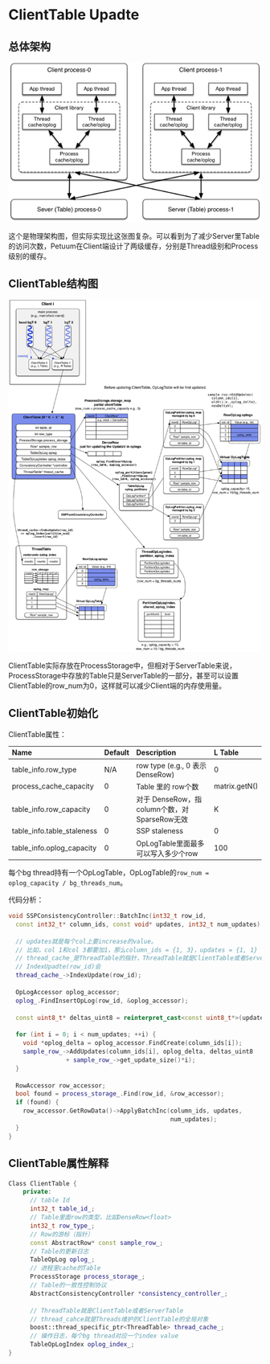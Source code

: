 # ClientTable Upadte

##  总体架构
![](figures/Architecture.png)

这个是物理架构图，但实际实现比这张图复杂。可以看到为了减少Server里Table的访问次数，Petuum在Client端设计了两级缓存，分别是Thread级别和Process级别的缓存。

## ClientTable结构图
![](figures/ClientTableUpdate.png)

ClientTable实际存放在ProcessStorage中，但相对于ServerTable来说，ProcessStorage中存放的Table只是ServerTable的一部分，甚至可以设置ClientTable的row_num为0，这样就可以减少Client端的内存使用量。

## ClientTable初始化

ClientTable属性：

| Name | Default | Description | L Table |
|:-----|:------|:-------|:-------|
| table\_info.row\_type| N/A | row type (e.g., 0 表示 DenseRow) | 0 |
| process\_cache\_capacity| 0 | Table 里的 row个数| matrix.getN() |
| table\_info.row\_capacity| 0 | 对于 DenseRow，指column个数，对SparseRow无效| K |
| table\_info.table_staleness | 0 | SSP staleness | 0 |
| table\_info.oplog\_capacity | 0 | OpLogTable里面最多可以写入多少个row | 100 |

每个bg thread持有一个OpLogTable，OpLogTable的`row_num = oplog_capacity / bg_threads_num`。

代码分析：

```c++
void SSPConsistencyController::BatchInc(int32_t row_id,
  const int32_t* column_ids, const void* updates, int32_t num_updates) {

  // updates就是每个col上要increase的value。
  // 比如，col 1和col 3都要加1，那么column_ids = {1, 3}，updates = {1, 1}
  // thread_cache_是ThreadTable的指针，ThreadTable就是ClientTable或者ServerTable
  // IndexUpadte(row_id)会
  thread_cache_->IndexUpdate(row_id);

  OpLogAccessor oplog_accessor;
  oplog_.FindInsertOpLog(row_id, &oplog_accessor);

  const uint8_t* deltas_uint8 = reinterpret_cast<const uint8_t*>(updates);

  for (int i = 0; i < num_updates; ++i) {
    void *oplog_delta = oplog_accessor.FindCreate(column_ids[i]);
    sample_row_->AddUpdates(column_ids[i], oplog_delta, deltas_uint8
			    + sample_row_->get_update_size()*i);
  }

  RowAccessor row_accessor;
  bool found = process_storage_.Find(row_id, &row_accessor);
  if (found) {
    row_accessor.GetRowData()->ApplyBatchInc(column_ids, updates,
                                             num_updates);
  }
}
```


## ClientTable属性解释

```c++
Class ClientTable {
	private:
	  // table Id
	  int32_t table_id_;
	  // Table里面row的类型，比如DenseRow<float>
	  int32_t row_type_;
	  // Row的游标（指针）
	  const AbstractRow* const sample_row_;
	  // Table的更新日志
	  TableOpLog oplog_;
	  // 进程里cache的Table
	  ProcessStorage process_storage_;
	  // Table的一致性控制协议
	  AbstractConsistencyController *consistency_controller_;

	  // ThreadTable就是ClientTable或者ServerTable
	  // thread_cahce就是Threads维护的ClientTable的全局对象
	  boost::thread_specific_ptr<ThreadTable> thread_cache_;
	  // 操作日志，每个bg thread对应一个index value
	  TableOpLogIndex oplog_index_;
}
```